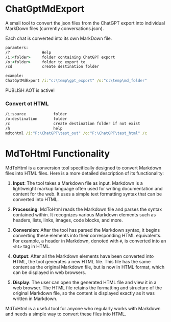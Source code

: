# ChatGptMdExport

A small tool to convert the json files from the ChatGPT export into individual MarkDown files (currently conversations.json).

Each chat is converted into its own MarkDown file.

```cmd
paramters:
/?              Help
/i:<folder>     folder containing ChatGPT export
/o:<folder>     folder to export to
/cd             create destination folder

example:
ChatGptMdExport /i:"c:\temp\gpt_export" /o:"c:\temp\md_folder"
```

PUBLISH AOT is active!

### Convert ot HTML
```cmd
/i:source            folder
/o:destination       folder
/c                   create destination folder if not exist
/h                   help
mdtohtml /i:"F:\ChatGPT\test_out" /o:"F:\ChatGPT\test_html" /c
```

# MdToHtml Functionality

MdToHtml is a conversion tool specifically designed to convert Markdown files into HTML files. Here is a more detailed description of its functionality:

1. **Input**: The tool takes a Markdown file as input. Markdown is a lightweight markup language often used for writing documentation and content for the web. It uses a simple text formatting syntax that can be converted into HTML.

2. **Processing**: MdToHtml reads the Markdown file and parses the syntax contained within. It recognizes various Markdown elements such as headers, lists, links, images, code blocks, and more.

3. **Conversion**: After the tool has parsed the Markdown syntax, it begins converting these elements into their corresponding HTML equivalents. For example, a header in Markdown, denoted with `#`, is converted into an `<h1>` tag in HTML.

4. **Output**: After all the Markdown elements have been converted into HTML, the tool generates a new HTML file. This file has the same content as the original Markdown file, but is now in HTML format, which can be displayed in web browsers.

5. **Display**: The user can open the generated HTML file and view it in a web browser. The HTML file retains the formatting and structure of the original Markdown file, so the content is displayed exactly as it was written in Markdown.

MdToHtml is a useful tool for anyone who regularly works with Markdown and needs a simple way to convert these files into HTML.


